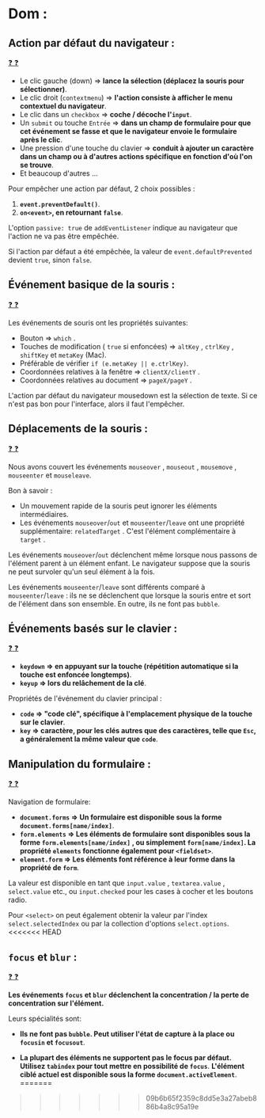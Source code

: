 # Dom :

## Action par défaut du navigateur : 

[:question: :question:](actionParDefautNavigateur.md)

* Le clic gauche (down) => **lance la sélection (déplacez la souris pour sélectionner)**.
* Le clic droit (`contextmenu`) => **l'action consiste à afficher le menu contextuel du navigateur**.
* Le clic dans un `checkbox` => **coche / décoche l'`input`**.
* Un `submit` ou touche `Entrée` => **dans un champ de formulaire pour que cet événement se fasse et que le navigateur envoie le formulaire après le clic**.
* Une pression d'une touche du clavier => **conduit à ajouter un caractère dans un champ ou à d'autres actions spécifique en fonction d'où l'on se trouve**.
* Et beaucoup d'autres ...

Pour empêcher une action par défaut, 2 choix possibles :

1. **`event.preventDefault()`**.
2. **`on<event>`, en retournant `false`**.

L'option `passive: true` de `addEventListener` indique au navigateur que l'action ne va pas être empêchée.

Si l'action par défaut a été empêchée, la valeur de `event.defaultPrevented` devient `true`, sinon `false`.

## Événement basique de la souris :

[:question: :question:](evenementBasiqueSouris.md)

Les événements de souris ont les propriétés suivantes:

* Bouton => `which` .
* Touches de modification ( `true` si enfoncées) => `altKey` , `ctrlKey` , `shiftKey` et `metaKey` (Mac).
* Préférable de vérifier `if (e.metaKey || e.ctrlKey)`.
* Coordonnées relatives à la fenêtre => `clientX/clientY` .
* Coordonnées relatives au document => `pageX/pageY` . 

L'action par défaut du navigateur mousedown est la sélection de texte. Si ce n'est pas bon pour l'interface, alors il faut l'empêcher.

## Déplacements de la souris :

[:question: :question:](deplacementSouris.md)

Nous avons couvert les événements `mouseover` , `mouseout` , `mousemove` , `mouseenter` et `mouseleave`.

Bon à savoir :

* Un mouvement rapide de la souris peut ignorer les éléments intermédiaires.
* Les événements `mouseover`/`out` et `mouseenter`/`leave` ont une propriété supplémentaire: `relatedTarget` . C'est l'élément complémentaire à `target` . 

Les événements `mouseover`/`out` déclenchent même lorsque nous passons de l'élément parent à un élément enfant. Le navigateur suppose que la souris ne peut survoler qu'un seul élément à la fois.

Les événements `mouseenter`/`leave` sont différents comparé à `mouseenter`/`leave` : ils ne se déclenchent que lorsque la souris entre et sort de l'élément dans son ensemble. En outre, ils ne font pas `bubble`.

## Événements basés sur le clavier :

[:question: :question:](evenementClavier.md)

* **`keydown` => en appuyant sur la touche (répétition automatique si la touche est enfoncée longtemps)**.
* **`keyup` => lors du relâchement de la clé**.

Propriétés de l'événement du clavier principal :
* **`code` => "code clé", spécifique à l'emplacement physique de la touche sur le clavier**.
* **`key` => caractère, pour les clés autres que des caractères, telle que `Esc`, a généralement la même valeur que `code`**.

## Manipulation du formulaire :

[:question: :question:](manipulationFormulaire.md)

Navigation de formulaire:

* **`document.forms` => Un formulaire est disponible sous la forme `document.forms[name/index]`**.
* **`form.elements` => Les éléments de formulaire sont disponibles sous la forme `form.elements[name/index]` , ou simplement `form[name/index]`. La propriété `elements` fonctionne également pour `<fieldset>`**.
* **`element.form` => Les éléments font référence à leur forme dans la propriété de `form`**. 

La valeur est disponible en tant que `input.value` , `textarea.value` , `select.value` etc., ou `input.checked` pour les cases à cocher et les boutons radio.

Pour `<select>` on peut également obtenir la valeur par l'index `select.selectedIndex` ou par la collection d'options `select.options`.
<<<<<<< HEAD

## `focus` et `blur` :

[:question: :question:](focusBlur.md)

**Les événements `focus` et `blur` déclenchent la concentration / la perte de concentration sur l'élément.**

Leurs spécialités sont:
* **Ils ne font pas `bubble`. Peut utiliser l'état de capture à la place ou `focusin` et `focusout`**.

* **La plupart des éléments ne supportent pas le focus par défaut. Utilisez `tabindex` pour tout mettre en possibilité de `focus`**. 
**L'élément ciblé actuel est disponible sous la forme `document.activeElement`**.
=======
>>>>>>> 09b6b65f2359c8dd5e3a27abeb886b4a8c95a19e
